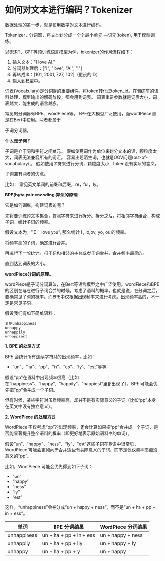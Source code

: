# 如何对文本进行编码？Tokenizer



数据处理的第一步，就是使用数字对文本进行编码。 

Tokenizer，分词器，将文本划分成一个个最小单元 —词元(token),  用于模型训练。

以BERT、GPT等预训练语言模型为例，tokenizer的作用流程如下：

1. 输入文本："I love AI."
2. 分词器处理后：["I", "love", "AI", "."]
3. 再转成ID：[101, 2001, 727, 102]（假设的ID）
4. 输入到模型中。

词表(Vocabulary)是分词器的重要组件，将token转化成token_id。在训练前的语料处理，模型输出的解码阶段，都会用到词表。 词表重要参数就是词表大小，词表越大，能生成的语言越多。

常见的分词器有BPE、wordPiece等。 BPE在大模型广泛使用，而wordPiece则是在Bert中使用。两者都属于

子词分词器。



**什么是子词？**

子词是介于词和字符之间单元。 假如使用词作为单位来划分文本的话，颗粒度太大，词表无法兼容所有的词汇。 容易出现陌生词，也就是OOV问题(out-of-vocabulary) 。 假如使用字符来进行分词，颗粒度太小，token没有实际的含义。

子词兼有两者的优点。

比如： 常见英文单词的前缀和后缀，re，ful，ly。



**BPE(byte pair encoding)算法的原理 .**

它是如何训练，构建词表的呢？

先将要训练的文本集合，按照字符来进行拆分。拆分之后，将相邻字符组合，构成子词，统计子词的频率。

假设文本为，“Ｉ　love you”, 那么统计 I , Io,ov, yo, ou 的频率。

将频率高的子词，确定进行合并。 

再进行下一轮统计。将子词和相邻的字符或者子词合并，合并频率最高的。

直到达到词表的大小。



**wordPiece分词的原理。**

wordPiece是子词分词算法，在Bert等语言模型之中广泛使用。wordPiece和BPE的区别在与在进行子词合并的时候，考虑了语料的概率。也就是说，在分词之后，要确常见子词的概率。而BPE中仅根据出现频率来进行考虑。出现频率高的，不一定是常见子词。

假设我们有如下简单语料：

```
复制unhappiness
unhappy
unhappily
unhappiest
```

**1. BPE 的处理方式**

BPE 会统计所有连续字符对的出现频率，比如：

- “un”、“ha”、“pp”、“in”、“es”、“ly”、“est”等等

假设“pp”在语料中出现频率很高（比如在“happiness”、“happy”、“happily”、“happiest”里都出现了），BPE 可能会优先把“pp”合并成一个子词。

但有时候，某些字符对虽然频率高，却并不是有实际意义的子词（比如“pp”本身在英文中没有独立意义）。

**2. WordPiece 的处理方式**

WordPiece 不仅考虑“pp”的出现频率，还会计算如果把“pp”合并成一个子词，是否能显著提升整个语料的概率（即更好地表示原始语料中的单词）。

假设“un”、“happy”、“ness”、“ly”、“est”这些子词在英语中很常见，WordPiece 可能会更倾向于合并这些有实际意义的子词，而不是仅仅频率高但没意义的“pp”。

比如，WordPiece 可能会优先得到如下子词：

- “un”
- “happy”
- “ness”
- “ly”
- “est”

这样，“unhappiness”会被分成“un + happy + ness”，而不是“un + ha + pp + in + ess”。

| 单词        | BPE 分词结果            | WordPiece 分词结果 |
| ----------- | ----------------------- | ------------------ |
| unhappiness | un + ha + pp + in + ess | un + happy + ness  |
| unhappily   | un + ha + pp + ily      | un + happy + ly    |
| unhappy     | un + ha + pp + y        | un + happy         |




